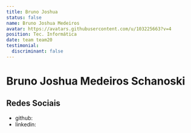 ```yaml
---
title: Bruno Joshua
status: false
name: Bruno Joshua Medeiros
avatar: https://avatars.githubusercontent.com/u/103225663?v=4
position: Tec. Informática
date: team team20
testimonial:
  discriminant: false
---
```

# Bruno Joshua Medeiros Schanoski

## Redes Sociais

- github:
- linkedin:
